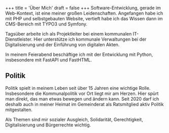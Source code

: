 +++
title = 'Über Mich'
draft = false
+++
Software-Entwicklung, gerade im Web-Kontext, ist eine meiner großen Leidenschaften. Angefangen habe ich mit PHP und selbstgebauten Website, vertieft habe ich das Wissen dann im CMS-Bereich mit TYPO3 und Symfony.

Tagsüber arbeite ich als Projektleiter bei einem kommunalen IT-Dienstleister. Hier unterstütze ich kommunale Verwaltungen bei der Digitalisierung und der Einführung von digitalen Akten.

In meinem Feierabend beschäftige ich mit der Entwicklung mit Python, insbesondere mit FastAPI und FastHTML.

## Politik
Politik spielt in meinem Leben seit über 15 Jahren eine wichtige Rolle. Insbesondere die Kommunalpolitik vor Ort liegt mir am Herzen. Hier spürt man direkt, das man etwas bewegen und ändern kann. Seit 2020 darf ich deshalb auch in meiner Heimat im Gemeinderat als Ratsmitglied aktiv Politik mitgestalten.

Als Themen sind mir sozialer Ausgleich, Solidarität, Gerechtigkeit, Digitalisierung und Bürgerrechte wichtig.
